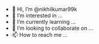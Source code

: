 - 👋 Hi, I’m @nikhilkumar99k
- 👀 I’m interested in ...
- 🌱 I’m currently learning ...
- 💞️ I’m looking to collaborate on ...
- 📫 How to reach me ...

<!---
nikhilkumar99k/nikhilkumar99k is a ✨ special ✨ repository because its `README.md` (this file) appears on your GitHub profile.
You can click the Preview link to take a look at your changes.
--->
